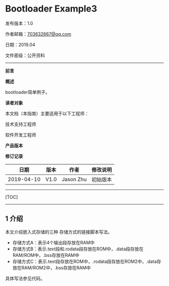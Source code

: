 # Bootloader Example3

发布版本：1.0

作者邮箱：703632667@qq.com

日期：2019.04

文件密级：公开资料

------

**前言**

**概述**

bootloader简单例子。

**读者对象**

本文档（本指南）主要适用于以下工程师：

技术支持工程师

软件开发工程师

**产品版本**

**修订记录**

| **日期**   | **版本** | **作者**  | **修改说明** |
| ---------- | -------- | --------- | ------------ |
| 2019-04-10 | V1.0     | Jason Zhu | 初始版本     |

------

[TOC]

------

## 1 介绍

本文介绍嵌入式存储的三种 存储方式的链接脚本写法。

- 存储方式A：表示4个输出段存放在RAM中
- 存储方式B：表示.text段和.rodata段存放在ROM中，.data段存放在RAM/ROM中，.bss存放在RAM中
- 存储方式C：表示.text段存放在ROM中，.rodata段存放在ROM2中，.data存放在RAM/ROM2中，.bss存放在RAM中

具体写法参见代码。

